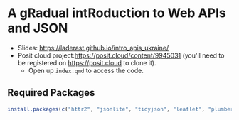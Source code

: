 
# A gRadual intRoduction to Web APIs and JSON

<!-- badges: start -->
<!-- badges: end -->

- Slides: https://laderast.github.io/intro_apis_ukraine/
- Posit cloud project:https://posit.cloud/content/9945031 (you'll need to be registered on https://posit.cloud to clone it).
    - Open up `index.qmd` to access the code.
    
## Required Packages

```r
install.packages(c("httr2", "jsonlite", "tidyjson", "leaflet", "plumber", "tidyverse"))
```
